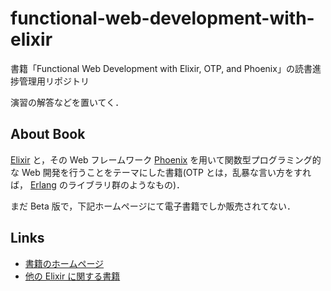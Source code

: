# functional-web-development-with-elixir
書籍「Functional Web Development with Elixir, OTP, and Phoenix」の読書進捗管理用リポジトリ

演習の解答などを置いてく．

## About Book

[Elixir](https://elixir-lang.org) と，その Web フレームワーク [Phoenix](http://phoenixframework.org) を用いて関数型プログラミング的な Web 開発を行うことをテーマにした書籍(OTP とは，乱暴な言い方をすれば， [Erlang](https://www.erlang.org) のライブラリ群のようなもの)．

まだ Beta 版で，下記ホームページにて電子書籍でしか販売されてない．

## Links

- [書籍のホームページ](https://pragprog.com/book/lhelph/functional-web-development-with-elixir-otp-and-phoenix)
- [他の Elixir に関する書籍](https://github.com/sger/ElixirBooks)
